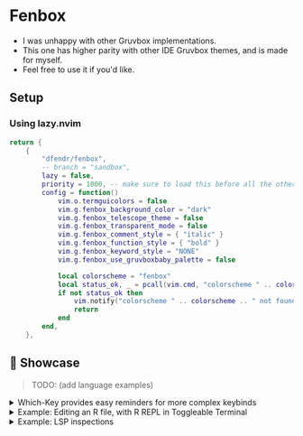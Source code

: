 # Fenbox

- I was unhappy with other Gruvbox implementations.
- This one has higher parity with other IDE Gruvbox themes, and is made for
  myself.
- Feel free to use it if you'd like.

## Setup

### Using lazy.nvim

```lua
return {
    {
        "dfendr/fenbox",
        -- branch = "sandbox",
        lazy = false,
        priority = 1000, -- make sure to load this before all the other start plugins
        config = function()
            vim.o.termguicolors = false
            vim.g.fenbox_background_color = "dark"
            vim.g.fenbox_telescope_theme = false
            vim.g.fenbox_transparent_mode = false
            vim.g.fenbox_comment_style = { "italic" }
            vim.g.fenbox_function_style = { "bold" }
            vim.g.fenbox_keyword_style = "NONE"
            vim.g.fenbox_use_gruvboxbaby_palette = false

            local colorscheme = "fenbox"
            local status_ok, _ = pcall(vim.cmd, "colorscheme " .. colorscheme)
            if not status_ok then
                vim.notify("colorscheme " .. colorscheme .. " not found!")
                return
            end
        end,
    },
```

## 🌟 Showcase

> TODO: (add language examples)

<details>
<summary>Which-Key provides easy reminders for more complex keybinds</summary>
  <img width="700" alt="Editor showing commands, in WhichKey popup" src="https://i.imgur.com/44QPgnt.png">
</details>

<details>
<summary>Example: Editing an R file, with R REPL in Toggleable Terminal</summary>
  <img width="700" alt="Example: Editing an R file, with R Repl in Toggleable Terminal, Explorer Tree in Left Panel" src="https://i.imgur.com/PMvsZQJ.png">
</details>

<details>
<summary>Example: LSP inspections</summary>
  <img width="700" alt="Examining the documentation for .iter() in Rust" src="https://i.imgur.com/ZK296f2.png">
</details>
